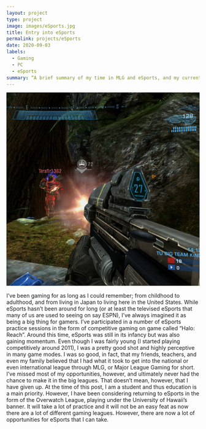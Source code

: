 ```yaml
---
layout: project
type: project
image: images/eSports.jpg
title: Entry into eSports
permalink: projects/eSports
date: 2020-09-03
labels:
  - Gaming
  - PC
  - eSports
summary: “A brief summary of my time in MLG and eSports, and my current plans for future eSports events”
---
```


<img class="ui medium right floated rounded image" src="/images/eSports.jpg">

I’ve been gaming for as long as I could remember; from childhood to adulthood, and from living in Japan to living here in the United States. While eSports hasn’t been around for long (or at least the televised eSports that many of us are used to seeing on say ESPN), I’ve always imagined it as being a big thing for gamers.
I’ve participated in a number of eSports practice sessions in the form of competitive gaming on game called “Halo: Reach”. Around this time, eSports was still in its infancy but was also gaining momentum. Even though I was fairly young (I started playing competitively around 2011), I was a pretty good shot and highly perceptive in many game modes. I was so good, in fact, that my friends, teachers, and even my family believed that I had what it took to get into the national or even international league through MLG, or Major League Gaming for short. I’ve missed most of my opportunities, however, and ultimately never had the chance to make it in the big leagues.
That doesn’t mean, however, that I have given up. At the time of this post, I am a student and thus education is a main priority. However, I have been considering returning to eSports in the form of the Overwatch League, playing under the University of Hawaii’s banner. It will take a lot of practice and it will not be an easy feat as now there are a lot of different gaming leagues. However, there are now a lot of opportunities for eSports that I can take.
